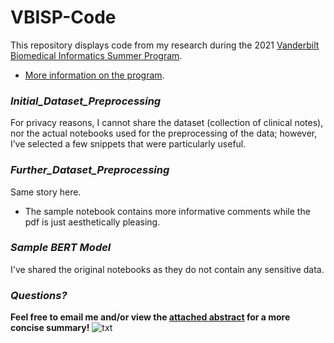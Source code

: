 # VBISP-Code
This repository displays code from my research during the 2021 [Vanderbilt Biomedical Informatics Summer Program](https://t.e2ma.net/message/t444jf/12cgjjq). 
- [More information on the program](https://www.vumc.org/dbmi/summer-research-internship-program-biomedical-informatics).
### *Initial_Dataset_Preprocessing*
For privacy reasons, I cannot share the dataset (collection of clinical notes), nor the actual notebooks used for the preprocessing of the data; however, I’ve selected a few snippets that were particularly useful. 
### *Further_Dataset_Preprocessing*
Same story here. 
- The sample notebook contains more informative comments while the pdf is just aesthetically pleasing. 
### *Sample BERT Model* 
I've shared the original notebooks as they do not contain any sensitive data. 
### *Questions?*
**Feel free to email me and/or view the [attached abstract](https://github.com/stuartwaller/VBISP-Code/blob/master/Waller%2C%20Stuart%20-%20Abstract%20(2%20pages).pdf) for a more concise summary!**
![txt](https://github.com/stuartwaller/VBISP-Code/blob/master/Sample%20BERT%20Model/Sample.png)


